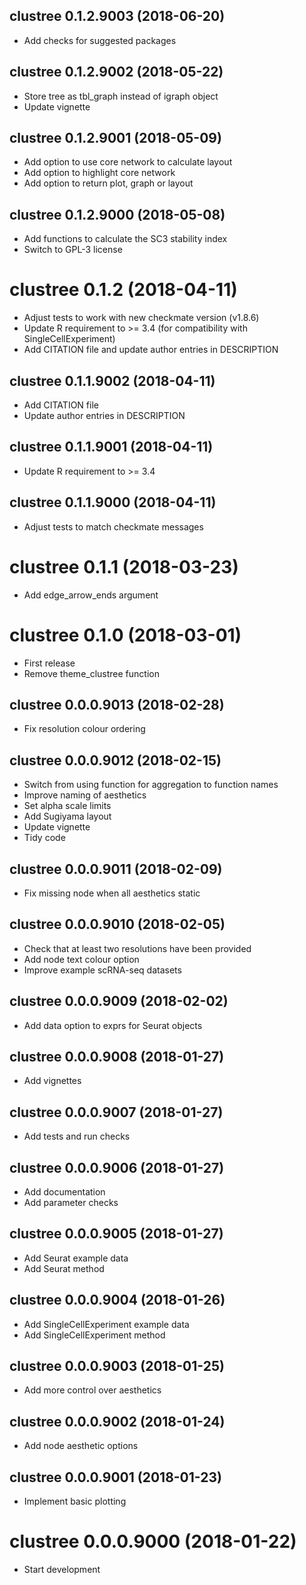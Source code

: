 ## clustree 0.1.2.9003 (2018-06-20)

* Add checks for suggested packages

## clustree 0.1.2.9002 (2018-05-22)

* Store tree as tbl_graph instead of igraph object
* Update vignette

## clustree 0.1.2.9001 (2018-05-09)

* Add option to use core network to calculate layout
* Add option to highlight core network
* Add option to return plot, graph or layout

## clustree 0.1.2.9000 (2018-05-08)

* Add functions to calculate the SC3 stability index
* Switch to GPL-3 license

# clustree 0.1.2 (2018-04-11)

* Adjust tests to work with new checkmate version (v1.8.6)
* Update R requirement to >= 3.4 (for compatibility with SingleCellExperiment)
* Add CITATION file and update author entries in DESCRIPTION

## clustree 0.1.1.9002 (2018-04-11)

* Add CITATION file
* Update author entries in DESCRIPTION

## clustree 0.1.1.9001 (2018-04-11)

* Update R requirement to >= 3.4

## clustree 0.1.1.9000 (2018-04-11)

* Adjust tests to match checkmate messages

# clustree 0.1.1 (2018-03-23)

* Add edge_arrow_ends argument

# clustree 0.1.0 (2018-03-01)

* First release
* Remove theme_clustree function

## clustree 0.0.0.9013 (2018-02-28)

* Fix resolution colour ordering

## clustree 0.0.0.9012 (2018-02-15)

* Switch from using function for aggregation to function names
* Improve naming of aesthetics
* Set alpha scale limits
* Add Sugiyama layout
* Update vignette
* Tidy code

## clustree 0.0.0.9011 (2018-02-09)

* Fix missing node when all aesthetics static

## clustree 0.0.0.9010 (2018-02-05)

* Check that at least two resolutions have been provided
* Add node text colour option
* Improve example scRNA-seq datasets

## clustree 0.0.0.9009 (2018-02-02)

* Add data option to exprs for Seurat objects

## clustree 0.0.0.9008 (2018-01-27)

* Add vignettes

## clustree 0.0.0.9007 (2018-01-27)

* Add tests and run checks

## clustree 0.0.0.9006 (2018-01-27)

* Add documentation
* Add parameter checks

## clustree 0.0.0.9005 (2018-01-27)

* Add Seurat example data
* Add Seurat method

## clustree 0.0.0.9004 (2018-01-26)

* Add SingleCellExperiment example data
* Add SingleCellExperiment method

## clustree 0.0.0.9003 (2018-01-25)

* Add more control over aesthetics

## clustree 0.0.0.9002 (2018-01-24)

* Add node aesthetic options

## clustree 0.0.0.9001 (2018-01-23)

* Implement basic plotting

# clustree 0.0.0.9000 (2018-01-22)

* Start development
